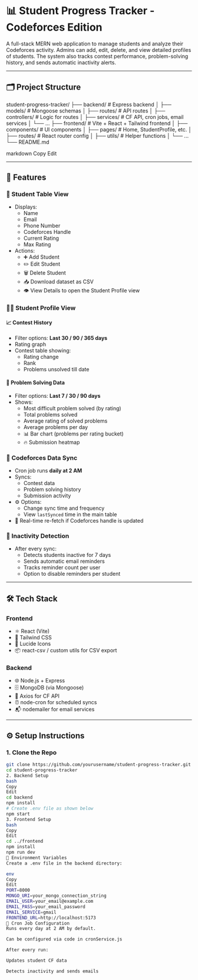 # 📊 Student Progress Tracker - Codeforces Edition

A full-stack MERN web application to manage students and analyze their Codeforces activity. Admins can add, edit, delete, and view detailed profiles of students. The system also tracks contest performance, problem-solving history, and sends automatic inactivity alerts.

---

## 🗂 Project Structure

student-progress-tracker/
├── backend/ # Express backend
│ ├── models/ # Mongoose schemas
│ ├── routes/ # API routes
│ ├── controllers/ # Logic for routes
│ ├── services/ # CF API, cron jobs, email services
│ └── ...
├── frontend/ # Vite + React + Tailwind frontend
│ ├── components/ # UI components
│ ├── pages/ # Home, StudentProfile, etc.
│ ├── routes/ # React router config
│ ├── utils/ # Helper functions
│ └── ...
└── README.md

markdown
Copy
Edit

---

## 🚀 Features

### 🧍 Student Table View

- Displays:
  - Name
  - Email
  - Phone Number
  - Codeforces Handle
  - Current Rating
  - Max Rating
- Actions:
  - ➕ Add Student
  - ✏️ Edit Student
  - 🗑️ Delete Student
  - 📥 Download dataset as CSV
  - 👁 View Details to open the Student Profile view

### 🧑‍💻 Student Profile View

#### 📈 Contest History

- Filter options: **Last 30 / 90 / 365 days**
- Rating graph
- Contest table showing:
  - Rating change
  - Rank
  - Problems unsolved till date

#### 🧠 Problem Solving Data

- Filter options: **Last 7 / 30 / 90 days**
- Shows:
  - Most difficult problem solved (by rating)
  - Total problems solved
  - Average rating of solved problems
  - Average problems per day
  - 📊 Bar chart (problems per rating bucket)
  - 🔥 Submission heatmap

### 🔄 Codeforces Data Sync

- Cron job runs **daily at 2 AM**
- Syncs:
  - Contest data
  - Problem solving history
  - Submission activity
- ⚙️ Options:
  - Change sync time and frequency
  - View `lastSynced` time in the main table
- 🧠 Real-time re-fetch if Codeforces handle is updated

### 🔔 Inactivity Detection

- After every sync:
  - Detects students inactive for 7 days
  - Sends automatic email reminders
  - Tracks reminder count per user
  - Option to disable reminders per student

---

## 🛠 Tech Stack

### Frontend

- ⚛️ React (Vite)
- 💨 Tailwind CSS
- 🧩 Lucide Icons
- 📦 react-csv / custom utils for CSV export

### Backend

- 🌐 Node.js + Express
- 🗄 MongoDB (via Mongoose)
- 📡 Axios for CF API
- ⏰ node-cron for scheduled syncs
- 📬 nodemailer for email services

---

## ⚙️ Setup Instructions

### 1. Clone the Repo

```bash
git clone https://github.com/yourusername/student-progress-tracker.git
cd student-progress-tracker
2. Backend Setup
bash
Copy
Edit
cd backend
npm install
# Create .env file as shown below
npm start
3. Frontend Setup
bash
Copy
Edit
cd ../frontend
npm install
npm run dev
🧪 Environment Variables
Create a .env file in the backend directory:

env
Copy
Edit
PORT=8000
MONGO_URI=your_mongo_connection_string
EMAIL_USER=your_email@example.com
EMAIL_PASS=your_email_password
EMAIL_SERVICE=gmail
FRONTEND_URL=http://localhost:5173
📅 Cron Job Configuration
Runs every day at 2 AM by default.

Can be configured via code in cronService.js

After every run:

Updates student CF data

Detects inactivity and sends emails

```
